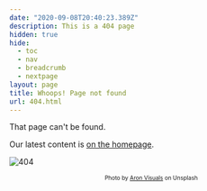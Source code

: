 ```yaml
---
date: "2020-09-08T20:40:23.389Z"
description: This is a 404 page
hidden: true
hide: 
  - toc
  - nav
  - breadcrumb
  - nextpage
layout: page
title: Whoops! Page not found
url: 404.html
---
```

That page can't be found.

Our latest content is [on the homepage](/).

![404](images/404.jpg?sheight=800px&classes=shadow)

<div style="font-size: 10px;text-align: center"><span>Photo by <a href="https://unsplash.com/@aronvisuals">Aron Visuals</a> on Unsplash</span></div>